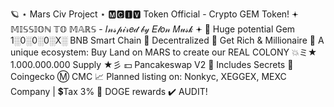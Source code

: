 🪐 ⋆ Mars Civ Project ⋆ 🅼🅲🅸🆅 Token Official - Crypto GEM Token! 𖥔 𝕄𝕀𝕊𝕊𝕀𝕆ℕ 𝕋𝕆 𝕄𝔸ℝ𝕊 - 𝐼𝓃𝓈𝓅𝒾𝓇𝑒𝒹 𝒷𝓎 𝐸𝓁𝑜𝓃 𝑀𝓊𝓈𝓀 𖥔 💎 Huge potential Gem 1░0░0░0░X░ BNB Smart Chain 🔶 Decentralized 🔶 Get Rich & Millionaire 🤖 A unique ecosystem: Buy Land on MARS to create our REAL COLONY 💥ミ★ 1.000.000.000 Supply ★彡 💵 Pancakeswap V2 🚀 Includes Secrets 🦎 Coingecko Ⓜ️ CMC 📈 Planned listing on: Nonkyc, XEGGEX, MEXC Company | 💲Tax 3% 🤑 DOGE rewards ✔️ AUDIT!
